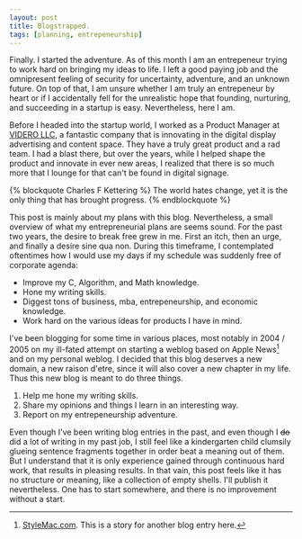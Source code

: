 ```yaml
---
layout: post
title: Blogstrapped.
tags: [planning, entrepeneurship]
---
```

Finally. I started the adventure. As of this month I am an entrepeneur trying to work hard on bringing my ideas to life. I left a good paying job and the omnipresent feeling of security for uncertainty, adventure, and an unknown future. On top of that, I am unsure whether I am truly an entrepeneur by heart or if I accidentally fell for the unrealistic hope that founding, nurturing, and succeeding in a startup is easy. Nevertheless, here I am.

Before I headed into the startup world, I worked as a Product Manager at [VIDERO LLC](http://www.videro.com), a fantastic company that is innovating in the digital display advertising and content space. They have a truly great product and a rad team. I had a blast there, but over the years, while I helped shape the product and innovate in ever new areas, I realized that there is so much more that I lounge for that can't be found in digital signage.

{% blockquote Charles F Kettering %}
The world hates change, yet it is the only thing that has brought progress.
{% endblockquote %}

This post is mainly about my plans with this blog. Nevertheless, a small overview of what my entrepreneurial plans are seems sound. For the past two years, the desire to break free grew in me. First an itch, then an urge, and finally a desire sine qua non. During this timeframe, I contemplated oftentimes how I would use my days if my schedule was suddenly free of corporate agenda:

- Improve my C, Algorithm, and Math knowledge.
- Hone my writing skills.
- Diggest tons of business, mba, entrepeneurship, and economic knowledge.
- Work hard on the various ideas for products I have in mind.

I've been blogging for some time in various places, most notably in 2004 / 2005 on my ill-fated attempt on starting a weblog based on Apple News[^foot1] and on my personal weblog. I decided that this blog deserves a new domain, a new raison d'etre, since it will also cover a new chapter in my life. Thus this new blog is meant to do three things.

1. Help me hone my writing skills.
2. Share my opinions and things I learn in an interesting way.
3. Report on my entrepeneurship adventure. 

Even though I've been writing blog entries in the past, and even though I <s>do</s> did a lot of writing in my past job, I still feel like a kindergarten child clumsily glueing sentence fragments together in order beat a meaning out of them. But I understand that it is only experience gained through continuous hard work, that results in pleasing results. In that vain, this post feels like it has no structure or meaning, like a collection of empty shells. I'll publish it nevertheless. One has to start somewhere, and there is no improvement without a start.


[^foot1]: [StyleMac.com](http://www.stylemac.com). This is a story for another blog entry here.
